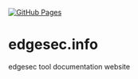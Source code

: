 [![GitHub Pages](https://github.com/nqminds/edgesec.info/actions/workflows/docs.yml/badge.svg)](https://github.com/nqminds/edgesec.info/actions/workflows/docs.yml)

# edgesec.info
edgesec tool documentation website

